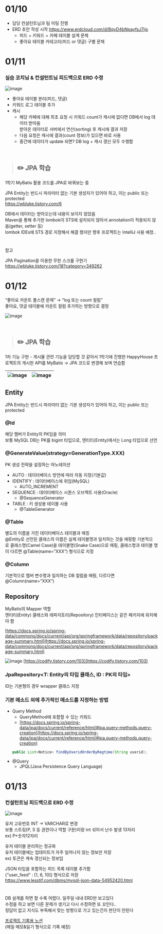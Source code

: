 # 01/10

- 담당 컨설턴트님과 팀 미팅 진행
- ERD 초안 작성 시작 https://www.erdcloud.com/d/BqyD4bNpayfsJ7ijs
  - 피드 + 키워드 + 카페 테이블 설계 문제
  - 좋아요 테이블 카테고리(피드 or 댓글) 구별 문제

# 01/11

### 실습 코치님 & 컨설턴트님 피드백으로 ERD 수정

![image](https://user-images.githubusercontent.com/50658153/148956161-beeb2ace-17d4-4fc8-952b-771e4be202ba.png)

- 좋아요 테이블 분리(피드, 댓글)
- 키워드 로그 테이블 추가
- 캐시
  - 해당 카페에 대해 최초 요청 시 키워드 count가 캐시에 없다면 DB에서 log 데이터 받아옴  
    받아온 데이터로 서버에서 연산(sorting) 후 캐시에 결과 저장
  - 다음 요청은 캐시에 결과(count 정보)가 있으면 바로 사용
  - 중간에 데이터가 update 되면? DB log + 캐시 갱신 모두 수행함

</br>

> ## ✏️ JPA 학습

1학기 MyBatis 활용 코드를 JPA로 바꿔보는 중

JPA Entity는 반드시 파라미터 없는 기본 생성자가 있어야 하고, 이는 public 또는 protected  
https://wbluke.tistory.com/6

DB에서 데이터는 받아오는데 내용이 보이지 않았음  
Maven을 통해 추가한 lombok이 STS에 설치되지 않아서 annotation이 적용되지 않음(getter, setter 등)  
lombok IDEs에 STS 경로 지정해서 해결 했지만 향후 프로젝트는 IntelliJ 사용 예정..

#

참고

JPA Pagination을 이용한 무한 스크롤 구현기  
https://wbluke.tistory.com/18?category=349262

# 01/12

“좋아요 카운트 풀스캔 문제” → “log 또는 count 컬럼”  
좋아요, 댓글 테이블에 카운트 컬럼 추가하는 방향으로 결정

![image](https://user-images.githubusercontent.com/50658153/149251114-81e39d2c-1122-4d19-bd7c-467666127c74.png)

</br>

> ## ✏️ JPA 학습

1차 기능 구현 - 게시물 관련 기능을 담당할 것 같아서 1학기에 진행한 HappyHouse 프로젝트의 게시판 API를 MyBatis → JPA 코드로 변경해 보며 연습함

| ![image](https://user-images.githubusercontent.com/50658153/149266289-8e273cbe-1a7f-48e6-ae1c-43652949802b.png) | ![image](https://user-images.githubusercontent.com/50658153/149266323-91995188-d64b-4683-bcd6-578980a5da2e.png) |
| :-------------------------------------------------------------------------------------------------------------: | :-------------------------------------------------------------------------------------------------------------: |

## Entity

JPA Entity는 반드시 파라미터 없는 기본 생성자가 있어야 하고, 이는 public 또는 protected

### @Id

해당 멤버가 Entity의 PK임을 의미  
보통 MySQL DB는 PK를 bigint 타입으로, 엔티티(Entity)에서는 Long 타입으로 선언

### @GenerateValue(strategy=GenerationType.XXX)

PK 생성 전략을 설정하는 어노테이션

- AUTO : 데이터베이스 방언에 따라 자동 지정(기본값)
- IDENTIFY : 데이터베이스에 위임(MySQL)
  - AUTO_INCREMENT
- SEQUENCE : 데이터베이스 시퀀스 오브젝트 사용(Oracle)
  - @SequenceGenerator
- TABLE : 키 생성용 테이블 사용
  - @TableGenerator

### @Table

별도의 이름을 가진 데이터베이스 테이블과 매칭  
@Entity로 선언된 클래스의 이름은 실제 테이블명과 일치하는 것을 매핑함
기본적으로 클래스명(Camel Case)을 테이블명(Snake Case)으로 매핑, 클래스명과 테이블 명이 다르면 @Table(name=”XXX”) 형식으로 지정

### @Column

기본적으로 멤버 변수명과 일치하는 DB 컬럼을 매핑, 다르다면 @Column(name=”XXX”)

## Repository

MyBatis의 Mapper 역할  
엔티티(Entity) 클래스와 레파지토리(Repository) 인터페이스는 같은 패키지에 위치해야 함

[https://docs.spring.io/spring-data/commons/docs/current/api/org/springframework/data/repository/package-summary.html](https://docs.spring.io/spring-data/commons/docs/current/api/org/springframework/data/repository/package-summary.html)

![image](https://user-images.githubusercontent.com/50658153/149265578-65d583cb-5930-47b1-8833-89dd37d1f695.png)
[https://codify.tistory.com/103](https://codify.tistory.com/103)

### JpaRepository<T: Entity의 타입 클래스, ID : PK의 타입>

ID는 기본형의 경우 wrapper 클래스 지정

### 기본 메소드 외에 추가적인 메소드를 지정하는 방법

- Query Method
  - QueryMethod에 포함할 수 있는 키워드
  - [https://docs.spring.io/spring-data/jpa/docs/current/reference/html/#jpa.query-methods.query-creation](https://docs.spring.io/spring-data/jpa/docs/current/reference/html/#jpa.query-methods.query-creation)
  ```java
  public List<Notice> findByUseridOrderByRegtime(String userid);
  ```
- @Query
  - JPQL(Java Persistence Query Language)

# 01/13

### 컨설턴트님 피드백으로 ERD 수정

![image](https://user-images.githubusercontent.com/50658153/149433301-f6fcc168-cfdd-4d3e-bad5-6cc9abdc3d7e.png)

유저 고유번호 INT → VARCHAR로 변경  
보통 스트링(P, S 등 권한이나 역할 구분)이랑 int 섞어서 난수 발생 13자리  
ex) P+숫자12자리

유저 테이블 분리하는 정규화  
유저 테이블에는 업데이트가 자주 일어나지 않는 정보만 저장  
ex) 토큰은 계속 갱신되는 정보임

JSON 타입을 포함하는 피드 목록 테이블 추가함  
{”user_feed” : [1, 6, 10]} 형식으로 저장  
https://www.lesstif.com/dbms/mysql-json-data-54952420.html

#

DB 설계를 하면 할 수록 어렵다. 일주일 내내 ERD만 보고있다  
수정을 하고 보면 다른 문제가 생기고 다시 수정하면 또 꼬인다..  
정답이 없고 지식도 부족해서 맞는 방향으로 가고 있는건지 판단이 안된다

[프로젝트 기록용 노션](https://zany-perigee-3ef.notion.site/PJT-SNS-2757fc52632b4d299c7c966abea3a5a7)  
(매일 메모&일기 형식으로 기록 예정)
